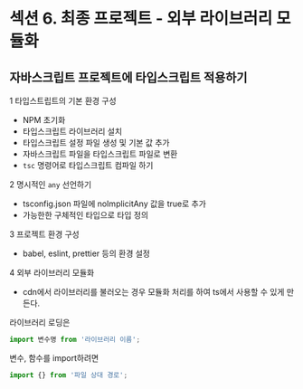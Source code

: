 # 섹션 6. 최종 프로젝트 - 외부 라이브러리 모듈화

## 자바스크립트 프로젝트에 타입스크립트 적용하기

1 타입스트립트의 기본 환경 구성

- NPM 초기화
- 타입스크립트 라이브러리 설치
- 타입스크립트 설정 파일 생성 및 기본 값 추가
- 자바스크립트 파일을 타입스크립트 파일로 변환
- `tsc` 명령어로 타입스크립트 컴파일 하기

2 명시적인 `any` 선언하기
- tsconfig.json 파일에 noImplicitAny 값을 true로 추가
- 가능한한 구체적인 타입으로 타입 정의

3 프로젝트 환경 구성
- babel, eslint, prettier 등의 환경 설정

4 외부 라이브러리 모듈화
- cdn에서 라이브러리를 불러오는 경우 모듈화 처리를 하여 ts에서 사용할 수 있게 만든다.

라이브러리 로딩은 

```js
import 변수명 from '라이브러리 이름';
```

변수, 함수를 import하려면

```js
import {} from '파일 상대 경로';
```
